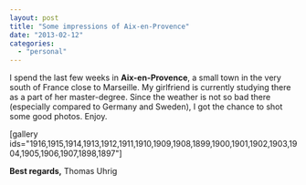 ```yaml
---
layout: post
title: "Some impressions of Aix-en-Provence"
date: "2013-02-12"
categories:
  - "personal"
---
```


I spend the last few weeks in **Aix-en-Provence**, a small town in the very south of France close to Marseille. My girlfriend is currently studying there as a part of her master-degree. Since the weather is not so bad there (especially compared to Germany and Sweden), I got the chance to shot some good photos. Enjoy.

\[gallery ids="1916,1915,1914,1913,1912,1911,1910,1909,1908,1899,1900,1901,1902,1903,1904,1905,1906,1907,1898,1897"\]

**Best regards,** Thomas Uhrig
